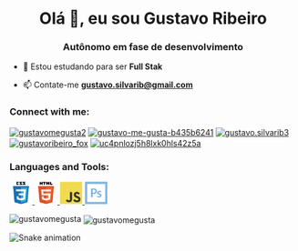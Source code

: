 <h1 align="center">Olá 👋, eu sou Gustavo Ribeiro</h1>
<h3 align="center">Autônomo em fase de desenvolvimento</h3>

- 🌱 Estou estudando para ser **Full Stak**

- 📫 Contate-me **gustavo.silvarib@gmail.com**

<h3 align="left">Connect with me:</h3>
<p align="left">
<a href="https://twitter.com/gustavomegusta2" target="blank"><img align="center" src="https://raw.githubusercontent.com/rahuldkjain/github-profile-readme-generator/master/src/images/icons/Social/twitter.svg" alt="gustavomegusta2" height="30" width="40" /></a>
<a href="https://linkedin.com/in/gustavo-me-gusta-b435b6241" target="blank"><img align="center" src="https://raw.githubusercontent.com/rahuldkjain/github-profile-readme-generator/master/src/images/icons/Social/linked-in-alt.svg" alt="gustavo-me-gusta-b435b6241" height="30" width="40" /></a>
<a href="https://fb.com/gustavo.silvarib3" target="blank"><img align="center" src="https://raw.githubusercontent.com/rahuldkjain/github-profile-readme-generator/master/src/images/icons/Social/facebook.svg" alt="gustavo.silvarib3" height="30" width="40" /></a>
<a href="https://instagram.com/gustavoribeiro_fox" target="blank"><img align="center" src="https://raw.githubusercontent.com/rahuldkjain/github-profile-readme-generator/master/src/images/icons/Social/instagram.svg" alt="gustavoribeiro_fox" height="30" width="40" /></a>
<a href="https://www.youtube.com/c/uc4pnlozj5h8lxk0hls42z5a" target="blank"><img align="center" src="https://raw.githubusercontent.com/rahuldkjain/github-profile-readme-generator/master/src/images/icons/Social/youtube.svg" alt="uc4pnlozj5h8lxk0hls42z5a" height="30" width="40" /></a>
</p>

<h3 align="left">Languages and Tools:</h3>
<p align="left"> <a href="https://www.w3schools.com/css/" target="_blank" rel="noreferrer"> <img src="https://raw.githubusercontent.com/devicons/devicon/master/icons/css3/css3-original-wordmark.svg" alt="css3" width="40" height="40"/> </a> <a href="https://www.w3.org/html/" target="_blank" rel="noreferrer"> <img src="https://raw.githubusercontent.com/devicons/devicon/master/icons/html5/html5-original-wordmark.svg" alt="html5" width="40" height="40"/> </a> <a href="https://developer.mozilla.org/en-US/docs/Web/JavaScript" target="_blank" rel="noreferrer"> <img src="https://raw.githubusercontent.com/devicons/devicon/master/icons/javascript/javascript-original.svg" alt="javascript" width="40" height="40"/> </a> <a href="https://www.photoshop.com/en" target="_blank" rel="noreferrer"> <img src="https://raw.githubusercontent.com/devicons/devicon/master/icons/photoshop/photoshop-line.svg" alt="photoshop" width="40" height="40"/> </a> </p>

<p><img align="left" src="https://github-readme-stats.vercel.app/api/top-langs?username=gustavomegusta&show_icons=true&locale=en&layout=compact" alt="gustavomegusta" /></p>

<p>&nbsp;<img align="center" src="https://github-readme-stats.vercel.app/api?username=gustavomegusta&show_icons=true&locale=en" alt="gustavomegusta" /></p>

![Snake animation](https://github.com/gustavomegusta/gustavomegusta/blob/output/github-contribution-grid-snake.svg)
